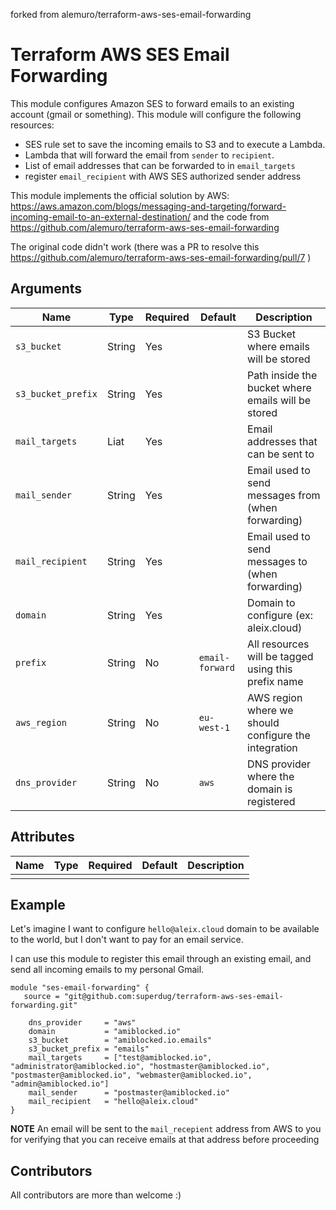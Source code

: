 forked from alemuro/terraform-aws-ses-email-forwarding

# Terraform AWS SES Email Forwarding 

This module configures Amazon SES to forward emails to an existing account (gmail or something). This module will configure the following resources:

* SES rule set to save the incoming emails to S3 and to execute a Lambda.
* Lambda that will forward the email from `sender` to `recipient`.
* List of email addresses that can be forwarded to in `email_targets`
* register `email_recipient` with AWS SES authorized sender address

This module implements the official solution by AWS: 
https://aws.amazon.com/blogs/messaging-and-targeting/forward-incoming-email-to-an-external-destination/
and the code from https://github.com/alemuro/terraform-aws-ses-email-forwarding

The original code didn't work (there was a PR to resolve this https://github.com/alemuro/terraform-aws-ses-email-forwarding/pull/7 )

## Arguments

| Name               | Type   | Required | Default         | Description                                          |
|--------------------|--------|----------|-----------------|------------------------------------------------------|
| `s3_bucket`        | String | Yes      |                 | S3 Bucket where emails will be stored                |
| `s3_bucket_prefix` | String | Yes      |                 | Path inside the bucket where emails will be stored   |
| `mail_targets`     | Liat   | Yes      |                 | Email addresses that can be sent to                  |
| `mail_sender`      | String | Yes      |                 | Email used to send messages from (when forwarding)   |
| `mail_recipient`   | String | Yes      |                 | Email used to send messages to (when forwarding)     |
| `domain`           | String | Yes      |                 | Domain to configure (ex: aleix.cloud)                |
| `prefix`           | String | No       | `email-forward` | All resources will be tagged using this prefix name  |
| `aws_region`       | String | No       | `eu-west-1`     | AWS region where we should configure the integration |
| `dns_provider`     | String | No       | `aws`           | DNS provider where the domain is registered          |

## Attributes

| Name | Type | Required | Default | Description |
|------|------|----------|---------|-------------|
|      |      |          |         |             |

## Example 

Let's imagine I want to configure `hello@aleix.cloud` domain to be available to the world, but I don't want to pay for an email service. 

I can use this module to register this email through an existing email, and send all incoming emails to my personal Gmail.

```
module "ses-email-forwarding" {
   source = "git@github.com:superdug/terraform-aws-ses-email-forwarding.git"

    dns_provider     = "aws"
    domain           = "amiblocked.io"
    s3_bucket        = "amiblocked.io.emails"
    s3_bucket_prefix = "emails"
    mail_targets     = ["test@amiblocked.io", "administrator@amiblocked.io", "hostmaster@amiblocked.io", "postmaster@amiblocked.io", "webmaster@amiblocked.io", "admin@amiblocked.io"]
    mail_sender      = "postmaster@amiblocked.io"
    mail_recipient   = "hello@aleix.cloud"
}
```
**NOTE**
An email will be sent to the `mail_recepient` address from AWS to you for verifying that you can receive emails at that address before proceeding

## Contributors

All contributors are more than welcome :)
